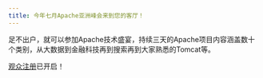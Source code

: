 ```yaml
---
title: 今年七月Apache亚洲峰会来到您的客厅！
---
```


足不出户，就可以参加Apache技术盛宴，持续三天的Apache项目内容涵盖数十个类别，从大数据到金融科技再到搜索再到大家熟悉的Tomcat等。

[观众注册](./zh/register.html)已开启！
